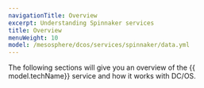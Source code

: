 ```yaml
---
navigationTitle: Overview
excerpt: Understanding Spinnaker services
title: Overview
menuWeight: 10
model: /mesosphere/dcos/services/spinnaker/data.yml
---
```

The following sections will give you an overview of the {{ model.techName}} service and how it works with DC/OS.
